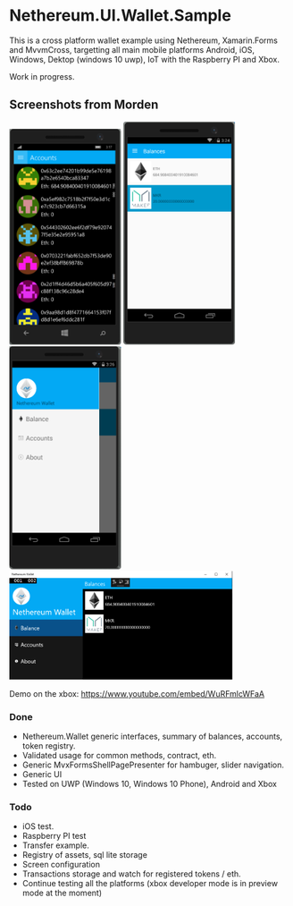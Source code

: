 # Nethereum.UI.Wallet.Sample

This is a cross platform wallet example using Nethereum, Xamarin.Forms and MvvmCross, targetting all main mobile platforms Android, iOS, Windows, Dektop (windows 10 uwp), IoT with the Raspberry PI and Xbox. 

Work in progress.

## Screenshots from Morden

<img src="screenshots/wp10Accounts.png" width="200" alt="Nethereum UWP Windows 10 Phone Ethereum example">
<img src="screenshots/AndroidBalance.png" width="200" alt="Nethereum Android Phone Ethereum example">
<img src="screenshots/AndroidHamburger.png" width="200" alt="Nethereum Android Phone Ethereum example">
<img src="screenshots/w10Balance.png" width="400" alt="Nethereum UWP Windows 10 Desktop Ethereum example">

Demo on the xbox: https://www.youtube.com/embed/WuRFmlcWFaA

### Done

* Nethereum.Wallet generic interfaces, summary of balances, accounts, token registry.
* Validated usage for common methods, contract, eth.
* Generic MvxFormsShellPagePresenter for hambuger, slider navigation.
* Generic UI
* Tested on UWP (Windows 10, Windows 10 Phone), Android and Xbox

### Todo

* iOS test.
* Raspberry PI test
* Transfer example.
* Registry of assets, sql lite storage
* Screen configuration
* Transactions storage and watch for registered tokens / eth.
* Continue testing all the platforms (xbox developer mode is in preview mode at the moment)
